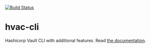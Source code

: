 [![Build Status](https://travis-ci.com/hvac/hvac-cli.svg?branch=master)](https://travis-ci.com/hvac/hvac-cli)
# hvac-cli
Hashicorp Vault CLI with additional features. Read [the documentation](http://hvac-cli.readthedocs.io/).

